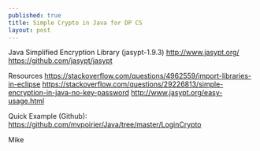 ```yaml
---
published: true
title: Simple Crypto in Java for DP CS
layout: post
---
```


Java Simplified Encryption Library (jasypt-1.9.3)
http://www.jasypt.org/
https://github.com/jasypt/jasypt

Resources
https://stackoverflow.com/questions/4962559/import-libraries-in-eclipse
https://stackoverflow.com/questions/29226813/simple-encryption-in-java-no-key-password
http://www.jasypt.org/easy-usage.html

Quick Example (Github):
https://github.com/mvpoirier/Java/tree/master/LoginCrypto

Mike